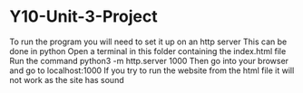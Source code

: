 # Y10-Unit-3-Project

To run the program you will need to set it up on an http server
This can be done in python
Open a terminal in this folder containing the index.html file
Run the command python3 -m http.server 1000
Then go into your browser and go to localhost:1000
If you try to run the website from the html file it will not work as the site has sound
